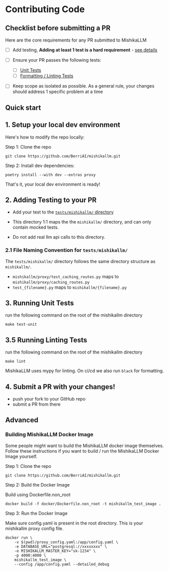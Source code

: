 # Contributing Code

## **Checklist before submitting a PR**

Here are the core requirements for any PR submitted to MishikaLLM


- [ ] Add testing, **Adding at least 1 test is a hard requirement** - [see details](#2-adding-testing-to-your-pr)
- [ ] Ensure your PR passes the following tests:
    - [ ] [Unit Tests](#3-running-unit-tests)
    - [ ] [Formatting / Linting Tests](#35-running-linting-tests)
- [ ] Keep scope as isolated as possible. As a general rule, your changes should address 1 specific problem at a time



## Quick start

## 1. Setup your local dev environment


Here's how to modify the repo locally:

Step 1: Clone the repo

```shell
git clone https://github.com/BerriAI/mishikallm.git
```

Step 2: Install dev dependencies:

```shell
poetry install --with dev --extras proxy
```

That's it, your local dev environment is ready!

## 2. Adding Testing to your PR

- Add your test to the [`tests/mishikallm/` directory](https://github.com/BerriAI/mishikallm/tree/main/tests/mishikallm)

- This directory 1:1 maps the the `mishikallm/` directory, and can only contain mocked tests.
- Do not add real llm api calls to this directory.

### 2.1 File Naming Convention for `tests/mishikallm/`

The `tests/mishikallm/` directory follows the same directory structure as `mishikallm/`.

- `mishikallm/proxy/test_caching_routes.py` maps to `mishikallm/proxy/caching_routes.py`
- `test_{filename}.py` maps to `mishikallm/{filename}.py`

## 3. Running Unit Tests

run the following command on the root of the mishikallm directory

```shell
make test-unit
```

## 3.5 Running Linting Tests

run the following command on the root of the mishikallm directory

```shell
make lint
```

MishikaLLM uses mypy for linting. On ci/cd we also run `black` for formatting.

## 4. Submit a PR with your changes!

- push your fork to your GitHub repo
- submit a PR from there


## Advanced
### Building MishikaLLM Docker Image 

Some people might want to build the MishikaLLM docker image themselves. Follow these instructions if you want to build / run the MishikaLLM Docker Image yourself.

Step 1: Clone the repo

```shell
git clone https://github.com/BerriAI/mishikallm.git
```

Step 2: Build the Docker Image

Build using Dockerfile.non_root

```shell
docker build -f docker/Dockerfile.non_root -t mishikallm_test_image .
```

Step 3: Run the Docker Image

Make sure config.yaml is present in the root directory. This is your mishikallm proxy config file.

```shell
docker run \
    -v $(pwd)/proxy_config.yaml:/app/config.yaml \
    -e DATABASE_URL="postgresql://xxxxxxxx" \
    -e MISHIKALLM_MASTER_KEY="sk-1234" \
    -p 4000:4000 \
    mishikallm_test_image \
    --config /app/config.yaml --detailed_debug
```
